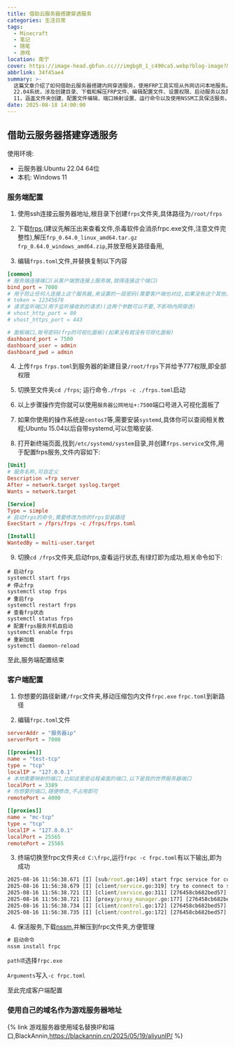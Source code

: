 ```yaml
---
title: 借助云服务器搭建穿透服务
categories: 生活日常
tags:
  - Minecraft
  - 笔记
  - 随笔
  - 游戏
location: 南宁
cover: https://image-head.gbfun.cc///imgbg0_1_c490ca5.webp?blog-image?&imageSlim
abbrlink: 34f45ae4
summary: >-
  这篇文章介绍了如何借助云服务器搭建内网穿透服务，使用FRP工具实现从外网访问本地服务。内容包括服务端和客户端的详细配置步骤，服务端基于Ubuntu
  22.04系统，涉及创建目录、下载和解压FRP文件、编辑配置文件、设置权限、启动服务以及配置systemd自启动；客户端基于Windows
  11，涵盖文件夹创建、配置文件编辑、端口映射设置、运行命令以及使用NSSM工具保活服务。文章还提到如何通过域名访问游戏服务器，提供了完整的操作指南，适合需要远程访问内网资源的用户参考。
date: 2025-08-18 14:00:00
---
```


## 借助云服务器搭建穿透服务

使用环境: 

- 云服务器:Ubuntu 22.04 64位
- 本机: Windows 11

### 服务端配置

1. 使用ssh连接云服务器地址,根目录下创建`frps`文件夹,具体路径为`/root/frps`

2. 下载[frps](https://github.com/fatedier/frp),(建议先解压出来查看文件,杀毒软件会消杀frpc.exe文件,注意文件完整性),解压`frp_0.64.0_linux_amd64.tar.gz` `frp_0.64.0_windows_amd64.zip`,并放至相关路径备用,

3. 编辑`frps.toml`文件,并替换复制以下内容

```toml
[common]
# 服务端连接端口(从客户端想连接上服务端,就得连接这个端口)
bind_port = 7000
# 用于防止任何人连接上这个服务器,来设置的一层密码(需要客户端也对应,如果没有这个其他人可以随意连接上)
# token = 12345678
# 请求监听端口(用于监听接收到的请求)(这两个参数可以不要,不影响内网穿透)
# vhost_http_port = 80
# vhost_https_port = 443

# 面板端口,账号密码(frp的可视化面板)(如果没有就没有可视化面板)
dashboard_port = 7500
dashboard_user = admin
dashboard_pwd = admin
```

4. 上传`frps` `frps.toml`到服务器的新建目录`/root/frps`下并给予777权限,即全部权限
5. 切换至文件夹`cd /frps`; 运行命令`./frps -c ./frps.toml`启动

6. 以上步骤操作完你就可以使用`服务器公网地址+:7500`端口号进入可视化面板了

7. 如果你使用的操作系统是`centos7`等,需要安装`systemd`,具体你可以查阅相关教程;Ubuntu 15.04以后自带systemd,可以忽略安装.
8. 打开新终端页面,找到`/etc/systemd/system`目录,并创建`frps.service`文件,用于配置frps服务,文件内容如下:

```toml
[Unit]
# 服务名称,可自定义
Description =frp server
After = network.target syslog.target
Wants = network.target

[Service]
Type = simple
# 启动frps的命令,需要修改为你的frps安装路径
ExecStart = /fprs/frps -c /frps/frps.toml

[Install]
WantedBy = multi-user.target
```

9. 切换`cd /frps`文件夹,启动frps,查看运行状态,有绿灯即为成功,相关命令如下:

```
# 启动frp
systemctl start frps
# 停止frp
systemctl stop frps
# 重启frp
systemctl restart frps
# 查看frp状态
systemctl status frps
# 配置frps服务开机自启动
systemctl enable frps
# 重新加载
systemctl daemon-reload
```

至此,服务端配置结束



### 客户端配置

1. 你想要的路径新建`/frpc`文件夹,移动压缩包内文件`frpc.exe` `frpc.toml`到新路径

2. 编辑`frpc.toml`文件

```toml
serverAddr = "服务器ip"
serverPort = 7000

[[proxies]]
name = "test-tcp"
type = "tcp"
localIP = "127.0.0.1"
# 本地需要映射的端口,比如这里是远程桌面的端口,以下是我的世界服务器端口
localPort = 3389
# 你想要的端口,随便修改,不占用即可
remotePort = 4000

[[proxies]]
name = "mc-tcp"
type = "tcp"
localIP = "127.0.0.1"
localPort = 25565
remotePort = 25565
```

3. 终端切换至frpc文件夹`cd C:\frpc`,运行`frpc -c frpc.toml`有以下输出,即为成功

```cmd
2025-08-16 11:56:38.671 [I] [sub/root.go:149] start frpc service for config file [frpc.toml]
2025-08-16 11:56:38.679 [I] [client/service.go:319] try to connect to server...
2025-08-16 11:56:38.721 [I] [client/service.go:311] [276458cb682bed57] login to server success, get run id [276458cb682bed57]
2025-08-16 11:56:38.721 [I] [proxy/proxy_manager.go:177] [276458cb682bed57] proxy added: [test-tcp mc-tcp]
2025-08-16 11:56:38.734 [I] [client/control.go:172] [276458cb682bed57] [test-tcp] start proxy success
2025-08-16 11:56:38.735 [I] [client/control.go:172] [276458cb682bed57] [mc-tcp] start proxy success
```

4. 保活服务,下载[nssm](https://nssm.cc/download),并解压到frpc文件夹,方便管理

```cmd
# 启动命令
nssm install frpc
```

`path项`选择`frpc.exe`

`Arguments`写入`-c frpc.toml`

至此完成客户端配置

### 使用自己的域名作为游戏服务器地址


{% link 游戏服务器使用域名替换IP和端口,BlackAnnin,https://blackannin.cn/2025/05/19/aliyunIP/ %}